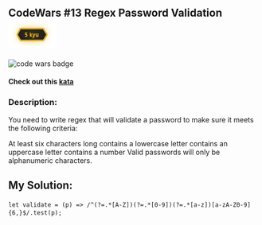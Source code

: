 ## CodeWars #13 Regex Password Validation![5 kyu](/img/kyu5.png)
![code wars badge](https://www.codewars.com/users/MateuszKawka/badges/small)
#### Check out this [kata](https://www.codewars.com/kata/regex-password-validation/javascript)

### Description:

You need to write regex that will validate a password to make sure it meets the following criteria:

At least six characters long
contains a lowercase letter
contains an uppercase letter
contains a number
Valid passwords will only be alphanumeric characters.

## My Solution:

    let validate = (p) => /^(?=.*[A-Z])(?=.*[0-9])(?=.*[a-z])[a-zA-Z0-9]{6,}$/.test(p);
